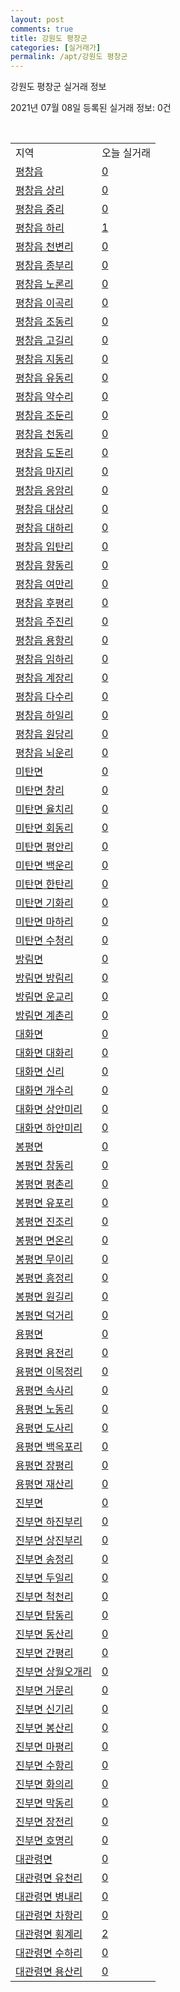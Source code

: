 ```yaml
---
layout: post
comments: true
title: 강원도 평창군
categories: [실거래가]
permalink: /apt/강원도 평창군
---
```


강원도 평창군 실거래 정보

2021년 07월 08일 등록된 실거래 정보: 0건

<script type="text/javascript">
  google.charts.load('current', {'packages':['corechart']});
  google.charts.setOnLoadCallback(drawChart);

  function drawChart() {
    var data = google.visualization.arrayToDataTable([['거래일', '매매', '전월세', '전매'], ['20-07', 56, 9, 0], ['20-08', 58, 6, 1], ['20-09', 62, 8, 0], ['20-10', 53, 6, 0], ['20-11', 52, 8, 0], ['20-12', 58, 7, 0], ['21-01', 33, 4, 0], ['21-02', 24, 7, 0], ['21-03', 48, 9, 0], ['21-04', 49, 5, 0], ['21-05', 60, 5, 0], ['21-06', 29, 2, 0], ['21-07', 1, 0, 0]]);

    var options = {
      title: '최근 유형별 거래량 추이',
      legend: { position: 'bottom' }
    };

    var chart = new google.visualization.LineChart(document.getElementById('columnchart_material'));
    chart.draw(data, (options));
  }
</script>

<div id="columnchart_material" style="width: 95%; margin-left: -35px"></div>
<br>
<table class="sortable">
  <tr>
    <td>지역</td>
    <td>오늘 실거래</td>
  </tr>

  
  <tr class="item">
    <td><a href="강원도 평창군 평창읍">평창읍</a></td>
    <td><a href="강원도 평창군 평창읍">0</a></td>
  </tr>
    

  <tr class="item">
    <td><a href="강원도 평창군 평창읍 상리">평창읍 상리</a></td>
    <td><a href="강원도 평창군 평창읍 상리">0</a></td>
  </tr>
    

  <tr class="item">
    <td><a href="강원도 평창군 평창읍 중리">평창읍 중리</a></td>
    <td><a href="강원도 평창군 평창읍 중리">0</a></td>
  </tr>
    

  <tr class="item">
    <td><a href="강원도 평창군 평창읍 하리">평창읍 하리</a></td>
    <td><a href="강원도 평창군 평창읍 하리">1</a></td>
  </tr>
    

  <tr class="item">
    <td><a href="강원도 평창군 평창읍 천변리">평창읍 천변리</a></td>
    <td><a href="강원도 평창군 평창읍 천변리">0</a></td>
  </tr>
    

  <tr class="item">
    <td><a href="강원도 평창군 평창읍 종부리">평창읍 종부리</a></td>
    <td><a href="강원도 평창군 평창읍 종부리">0</a></td>
  </tr>
    

  <tr class="item">
    <td><a href="강원도 평창군 평창읍 노론리">평창읍 노론리</a></td>
    <td><a href="강원도 평창군 평창읍 노론리">0</a></td>
  </tr>
    

  <tr class="item">
    <td><a href="강원도 평창군 평창읍 이곡리">평창읍 이곡리</a></td>
    <td><a href="강원도 평창군 평창읍 이곡리">0</a></td>
  </tr>
    

  <tr class="item">
    <td><a href="강원도 평창군 평창읍 조동리">평창읍 조동리</a></td>
    <td><a href="강원도 평창군 평창읍 조동리">0</a></td>
  </tr>
    

  <tr class="item">
    <td><a href="강원도 평창군 평창읍 고길리">평창읍 고길리</a></td>
    <td><a href="강원도 평창군 평창읍 고길리">0</a></td>
  </tr>
    

  <tr class="item">
    <td><a href="강원도 평창군 평창읍 지동리">평창읍 지동리</a></td>
    <td><a href="강원도 평창군 평창읍 지동리">0</a></td>
  </tr>
    

  <tr class="item">
    <td><a href="강원도 평창군 평창읍 유동리">평창읍 유동리</a></td>
    <td><a href="강원도 평창군 평창읍 유동리">0</a></td>
  </tr>
    

  <tr class="item">
    <td><a href="강원도 평창군 평창읍 약수리">평창읍 약수리</a></td>
    <td><a href="강원도 평창군 평창읍 약수리">0</a></td>
  </tr>
    

  <tr class="item">
    <td><a href="강원도 평창군 평창읍 조둔리">평창읍 조둔리</a></td>
    <td><a href="강원도 평창군 평창읍 조둔리">0</a></td>
  </tr>
    

  <tr class="item">
    <td><a href="강원도 평창군 평창읍 천동리">평창읍 천동리</a></td>
    <td><a href="강원도 평창군 평창읍 천동리">0</a></td>
  </tr>
    

  <tr class="item">
    <td><a href="강원도 평창군 평창읍 도돈리">평창읍 도돈리</a></td>
    <td><a href="강원도 평창군 평창읍 도돈리">0</a></td>
  </tr>
    

  <tr class="item">
    <td><a href="강원도 평창군 평창읍 마지리">평창읍 마지리</a></td>
    <td><a href="강원도 평창군 평창읍 마지리">0</a></td>
  </tr>
    

  <tr class="item">
    <td><a href="강원도 평창군 평창읍 응암리">평창읍 응암리</a></td>
    <td><a href="강원도 평창군 평창읍 응암리">0</a></td>
  </tr>
    

  <tr class="item">
    <td><a href="강원도 평창군 평창읍 대상리">평창읍 대상리</a></td>
    <td><a href="강원도 평창군 평창읍 대상리">0</a></td>
  </tr>
    

  <tr class="item">
    <td><a href="강원도 평창군 평창읍 대하리">평창읍 대하리</a></td>
    <td><a href="강원도 평창군 평창읍 대하리">0</a></td>
  </tr>
    

  <tr class="item">
    <td><a href="강원도 평창군 평창읍 입탄리">평창읍 입탄리</a></td>
    <td><a href="강원도 평창군 평창읍 입탄리">0</a></td>
  </tr>
    

  <tr class="item">
    <td><a href="강원도 평창군 평창읍 향동리">평창읍 향동리</a></td>
    <td><a href="강원도 평창군 평창읍 향동리">0</a></td>
  </tr>
    

  <tr class="item">
    <td><a href="강원도 평창군 평창읍 여만리">평창읍 여만리</a></td>
    <td><a href="강원도 평창군 평창읍 여만리">0</a></td>
  </tr>
    

  <tr class="item">
    <td><a href="강원도 평창군 평창읍 후평리">평창읍 후평리</a></td>
    <td><a href="강원도 평창군 평창읍 후평리">0</a></td>
  </tr>
    

  <tr class="item">
    <td><a href="강원도 평창군 평창읍 주진리">평창읍 주진리</a></td>
    <td><a href="강원도 평창군 평창읍 주진리">0</a></td>
  </tr>
    

  <tr class="item">
    <td><a href="강원도 평창군 평창읍 용항리">평창읍 용항리</a></td>
    <td><a href="강원도 평창군 평창읍 용항리">0</a></td>
  </tr>
    

  <tr class="item">
    <td><a href="강원도 평창군 평창읍 임하리">평창읍 임하리</a></td>
    <td><a href="강원도 평창군 평창읍 임하리">0</a></td>
  </tr>
    

  <tr class="item">
    <td><a href="강원도 평창군 평창읍 계장리">평창읍 계장리</a></td>
    <td><a href="강원도 평창군 평창읍 계장리">0</a></td>
  </tr>
    

  <tr class="item">
    <td><a href="강원도 평창군 평창읍 다수리">평창읍 다수리</a></td>
    <td><a href="강원도 평창군 평창읍 다수리">0</a></td>
  </tr>
    

  <tr class="item">
    <td><a href="강원도 평창군 평창읍 하일리">평창읍 하일리</a></td>
    <td><a href="강원도 평창군 평창읍 하일리">0</a></td>
  </tr>
    

  <tr class="item">
    <td><a href="강원도 평창군 평창읍 원당리">평창읍 원당리</a></td>
    <td><a href="강원도 평창군 평창읍 원당리">0</a></td>
  </tr>
    

  <tr class="item">
    <td><a href="강원도 평창군 평창읍 뇌운리">평창읍 뇌운리</a></td>
    <td><a href="강원도 평창군 평창읍 뇌운리">0</a></td>
  </tr>
    

  <tr class="item">
    <td><a href="강원도 평창군 미탄면">미탄면</a></td>
    <td><a href="강원도 평창군 미탄면">0</a></td>
  </tr>
    

  <tr class="item">
    <td><a href="강원도 평창군 미탄면 창리">미탄면 창리</a></td>
    <td><a href="강원도 평창군 미탄면 창리">0</a></td>
  </tr>
    

  <tr class="item">
    <td><a href="강원도 평창군 미탄면 율치리">미탄면 율치리</a></td>
    <td><a href="강원도 평창군 미탄면 율치리">0</a></td>
  </tr>
    

  <tr class="item">
    <td><a href="강원도 평창군 미탄면 회동리">미탄면 회동리</a></td>
    <td><a href="강원도 평창군 미탄면 회동리">0</a></td>
  </tr>
    

  <tr class="item">
    <td><a href="강원도 평창군 미탄면 평안리">미탄면 평안리</a></td>
    <td><a href="강원도 평창군 미탄면 평안리">0</a></td>
  </tr>
    

  <tr class="item">
    <td><a href="강원도 평창군 미탄면 백운리">미탄면 백운리</a></td>
    <td><a href="강원도 평창군 미탄면 백운리">0</a></td>
  </tr>
    

  <tr class="item">
    <td><a href="강원도 평창군 미탄면 한탄리">미탄면 한탄리</a></td>
    <td><a href="강원도 평창군 미탄면 한탄리">0</a></td>
  </tr>
    

  <tr class="item">
    <td><a href="강원도 평창군 미탄면 기화리">미탄면 기화리</a></td>
    <td><a href="강원도 평창군 미탄면 기화리">0</a></td>
  </tr>
    

  <tr class="item">
    <td><a href="강원도 평창군 미탄면 마하리">미탄면 마하리</a></td>
    <td><a href="강원도 평창군 미탄면 마하리">0</a></td>
  </tr>
    

  <tr class="item">
    <td><a href="강원도 평창군 미탄면 수청리">미탄면 수청리</a></td>
    <td><a href="강원도 평창군 미탄면 수청리">0</a></td>
  </tr>
    

  <tr class="item">
    <td><a href="강원도 평창군 방림면">방림면</a></td>
    <td><a href="강원도 평창군 방림면">0</a></td>
  </tr>
    

  <tr class="item">
    <td><a href="강원도 평창군 방림면 방림리">방림면 방림리</a></td>
    <td><a href="강원도 평창군 방림면 방림리">0</a></td>
  </tr>
    

  <tr class="item">
    <td><a href="강원도 평창군 방림면 운교리">방림면 운교리</a></td>
    <td><a href="강원도 평창군 방림면 운교리">0</a></td>
  </tr>
    

  <tr class="item">
    <td><a href="강원도 평창군 방림면 계촌리">방림면 계촌리</a></td>
    <td><a href="강원도 평창군 방림면 계촌리">0</a></td>
  </tr>
    

  <tr class="item">
    <td><a href="강원도 평창군 대화면">대화면</a></td>
    <td><a href="강원도 평창군 대화면">0</a></td>
  </tr>
    

  <tr class="item">
    <td><a href="강원도 평창군 대화면 대화리">대화면 대화리</a></td>
    <td><a href="강원도 평창군 대화면 대화리">0</a></td>
  </tr>
    

  <tr class="item">
    <td><a href="강원도 평창군 대화면 신리">대화면 신리</a></td>
    <td><a href="강원도 평창군 대화면 신리">0</a></td>
  </tr>
    

  <tr class="item">
    <td><a href="강원도 평창군 대화면 개수리">대화면 개수리</a></td>
    <td><a href="강원도 평창군 대화면 개수리">0</a></td>
  </tr>
    

  <tr class="item">
    <td><a href="강원도 평창군 대화면 상안미리">대화면 상안미리</a></td>
    <td><a href="강원도 평창군 대화면 상안미리">0</a></td>
  </tr>
    

  <tr class="item">
    <td><a href="강원도 평창군 대화면 하안미리">대화면 하안미리</a></td>
    <td><a href="강원도 평창군 대화면 하안미리">0</a></td>
  </tr>
    

  <tr class="item">
    <td><a href="강원도 평창군 봉평면">봉평면</a></td>
    <td><a href="강원도 평창군 봉평면">0</a></td>
  </tr>
    

  <tr class="item">
    <td><a href="강원도 평창군 봉평면 창동리">봉평면 창동리</a></td>
    <td><a href="강원도 평창군 봉평면 창동리">0</a></td>
  </tr>
    

  <tr class="item">
    <td><a href="강원도 평창군 봉평면 평촌리">봉평면 평촌리</a></td>
    <td><a href="강원도 평창군 봉평면 평촌리">0</a></td>
  </tr>
    

  <tr class="item">
    <td><a href="강원도 평창군 봉평면 유포리">봉평면 유포리</a></td>
    <td><a href="강원도 평창군 봉평면 유포리">0</a></td>
  </tr>
    

  <tr class="item">
    <td><a href="강원도 평창군 봉평면 진조리">봉평면 진조리</a></td>
    <td><a href="강원도 평창군 봉평면 진조리">0</a></td>
  </tr>
    

  <tr class="item">
    <td><a href="강원도 평창군 봉평면 면온리">봉평면 면온리</a></td>
    <td><a href="강원도 평창군 봉평면 면온리">0</a></td>
  </tr>
    

  <tr class="item">
    <td><a href="강원도 평창군 봉평면 무이리">봉평면 무이리</a></td>
    <td><a href="강원도 평창군 봉평면 무이리">0</a></td>
  </tr>
    

  <tr class="item">
    <td><a href="강원도 평창군 봉평면 흥정리">봉평면 흥정리</a></td>
    <td><a href="강원도 평창군 봉평면 흥정리">0</a></td>
  </tr>
    

  <tr class="item">
    <td><a href="강원도 평창군 봉평면 원길리">봉평면 원길리</a></td>
    <td><a href="강원도 평창군 봉평면 원길리">0</a></td>
  </tr>
    

  <tr class="item">
    <td><a href="강원도 평창군 봉평면 덕거리">봉평면 덕거리</a></td>
    <td><a href="강원도 평창군 봉평면 덕거리">0</a></td>
  </tr>
    

  <tr class="item">
    <td><a href="강원도 평창군 용평면">용평면</a></td>
    <td><a href="강원도 평창군 용평면">0</a></td>
  </tr>
    

  <tr class="item">
    <td><a href="강원도 평창군 용평면 용전리">용평면 용전리</a></td>
    <td><a href="강원도 평창군 용평면 용전리">0</a></td>
  </tr>
    

  <tr class="item">
    <td><a href="강원도 평창군 용평면 이목정리">용평면 이목정리</a></td>
    <td><a href="강원도 평창군 용평면 이목정리">0</a></td>
  </tr>
    

  <tr class="item">
    <td><a href="강원도 평창군 용평면 속사리">용평면 속사리</a></td>
    <td><a href="강원도 평창군 용평면 속사리">0</a></td>
  </tr>
    

  <tr class="item">
    <td><a href="강원도 평창군 용평면 노동리">용평면 노동리</a></td>
    <td><a href="강원도 평창군 용평면 노동리">0</a></td>
  </tr>
    

  <tr class="item">
    <td><a href="강원도 평창군 용평면 도사리">용평면 도사리</a></td>
    <td><a href="강원도 평창군 용평면 도사리">0</a></td>
  </tr>
    

  <tr class="item">
    <td><a href="강원도 평창군 용평면 백옥포리">용평면 백옥포리</a></td>
    <td><a href="강원도 평창군 용평면 백옥포리">0</a></td>
  </tr>
    

  <tr class="item">
    <td><a href="강원도 평창군 용평면 장평리">용평면 장평리</a></td>
    <td><a href="강원도 평창군 용평면 장평리">0</a></td>
  </tr>
    

  <tr class="item">
    <td><a href="강원도 평창군 용평면 재산리">용평면 재산리</a></td>
    <td><a href="강원도 평창군 용평면 재산리">0</a></td>
  </tr>
    

  <tr class="item">
    <td><a href="강원도 평창군 진부면">진부면</a></td>
    <td><a href="강원도 평창군 진부면">0</a></td>
  </tr>
    

  <tr class="item">
    <td><a href="강원도 평창군 진부면 하진부리">진부면 하진부리</a></td>
    <td><a href="강원도 평창군 진부면 하진부리">0</a></td>
  </tr>
    

  <tr class="item">
    <td><a href="강원도 평창군 진부면 상진부리">진부면 상진부리</a></td>
    <td><a href="강원도 평창군 진부면 상진부리">0</a></td>
  </tr>
    

  <tr class="item">
    <td><a href="강원도 평창군 진부면 송정리">진부면 송정리</a></td>
    <td><a href="강원도 평창군 진부면 송정리">0</a></td>
  </tr>
    

  <tr class="item">
    <td><a href="강원도 평창군 진부면 두일리">진부면 두일리</a></td>
    <td><a href="강원도 평창군 진부면 두일리">0</a></td>
  </tr>
    

  <tr class="item">
    <td><a href="강원도 평창군 진부면 척천리">진부면 척천리</a></td>
    <td><a href="강원도 평창군 진부면 척천리">0</a></td>
  </tr>
    

  <tr class="item">
    <td><a href="강원도 평창군 진부면 탑동리">진부면 탑동리</a></td>
    <td><a href="강원도 평창군 진부면 탑동리">0</a></td>
  </tr>
    

  <tr class="item">
    <td><a href="강원도 평창군 진부면 동산리">진부면 동산리</a></td>
    <td><a href="강원도 평창군 진부면 동산리">0</a></td>
  </tr>
    

  <tr class="item">
    <td><a href="강원도 평창군 진부면 간평리">진부면 간평리</a></td>
    <td><a href="강원도 평창군 진부면 간평리">0</a></td>
  </tr>
    

  <tr class="item">
    <td><a href="강원도 평창군 진부면 상월오개리">진부면 상월오개리</a></td>
    <td><a href="강원도 평창군 진부면 상월오개리">0</a></td>
  </tr>
    

  <tr class="item">
    <td><a href="강원도 평창군 진부면 거문리">진부면 거문리</a></td>
    <td><a href="강원도 평창군 진부면 거문리">0</a></td>
  </tr>
    

  <tr class="item">
    <td><a href="강원도 평창군 진부면 신기리">진부면 신기리</a></td>
    <td><a href="강원도 평창군 진부면 신기리">0</a></td>
  </tr>
    

  <tr class="item">
    <td><a href="강원도 평창군 진부면 봉산리">진부면 봉산리</a></td>
    <td><a href="강원도 평창군 진부면 봉산리">0</a></td>
  </tr>
    

  <tr class="item">
    <td><a href="강원도 평창군 진부면 마평리">진부면 마평리</a></td>
    <td><a href="강원도 평창군 진부면 마평리">0</a></td>
  </tr>
    

  <tr class="item">
    <td><a href="강원도 평창군 진부면 수항리">진부면 수항리</a></td>
    <td><a href="강원도 평창군 진부면 수항리">0</a></td>
  </tr>
    

  <tr class="item">
    <td><a href="강원도 평창군 진부면 화의리">진부면 화의리</a></td>
    <td><a href="강원도 평창군 진부면 화의리">0</a></td>
  </tr>
    

  <tr class="item">
    <td><a href="강원도 평창군 진부면 막동리">진부면 막동리</a></td>
    <td><a href="강원도 평창군 진부면 막동리">0</a></td>
  </tr>
    

  <tr class="item">
    <td><a href="강원도 평창군 진부면 장전리">진부면 장전리</a></td>
    <td><a href="강원도 평창군 진부면 장전리">0</a></td>
  </tr>
    

  <tr class="item">
    <td><a href="강원도 평창군 진부면 호명리">진부면 호명리</a></td>
    <td><a href="강원도 평창군 진부면 호명리">0</a></td>
  </tr>
    

  <tr class="item">
    <td><a href="강원도 평창군 대관령면">대관령면</a></td>
    <td><a href="강원도 평창군 대관령면">0</a></td>
  </tr>
    

  <tr class="item">
    <td><a href="강원도 평창군 대관령면 유천리">대관령면 유천리</a></td>
    <td><a href="강원도 평창군 대관령면 유천리">0</a></td>
  </tr>
    

  <tr class="item">
    <td><a href="강원도 평창군 대관령면 병내리">대관령면 병내리</a></td>
    <td><a href="강원도 평창군 대관령면 병내리">0</a></td>
  </tr>
    

  <tr class="item">
    <td><a href="강원도 평창군 대관령면 차항리">대관령면 차항리</a></td>
    <td><a href="강원도 평창군 대관령면 차항리">0</a></td>
  </tr>
    

  <tr class="item">
    <td><a href="강원도 평창군 대관령면 횡계리">대관령면 횡계리</a></td>
    <td><a href="강원도 평창군 대관령면 횡계리">2</a></td>
  </tr>
    

  <tr class="item">
    <td><a href="강원도 평창군 대관령면 수하리">대관령면 수하리</a></td>
    <td><a href="강원도 평창군 대관령면 수하리">0</a></td>
  </tr>
    

  <tr class="item">
    <td><a href="강원도 평창군 대관령면 용산리">대관령면 용산리</a></td>
    <td><a href="강원도 평창군 대관령면 용산리">0</a></td>
  </tr>
    


</table>


    